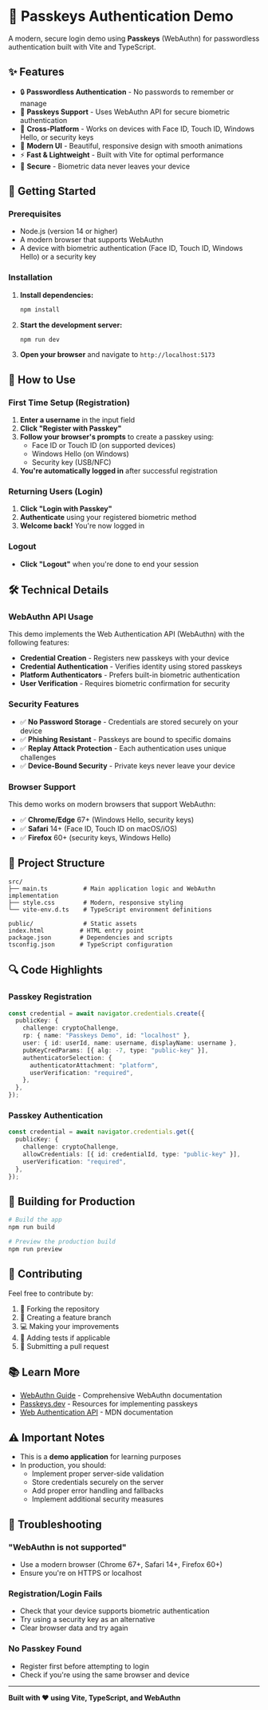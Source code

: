 # 🔐 Passkeys Authentication Demo

A modern, secure login demo using **Passkeys** (WebAuthn) for passwordless authentication built with Vite and TypeScript.

## ✨ Features

- 🔒 **Passwordless Authentication** - No passwords to remember or manage
- 🔑 **Passkeys Support** - Uses WebAuthn API for secure biometric authentication
- 📱 **Cross-Platform** - Works on devices with Face ID, Touch ID, Windows Hello, or security keys
- 🎨 **Modern UI** - Beautiful, responsive design with smooth animations
- ⚡ **Fast & Lightweight** - Built with Vite for optimal performance
- 🔐 **Secure** - Biometric data never leaves your device

## 🚀 Getting Started

### Prerequisites

- Node.js (version 14 or higher)
- A modern browser that supports WebAuthn
- A device with biometric authentication (Face ID, Touch ID, Windows Hello) or a security key

### Installation

1. **Install dependencies:**
   ```bash
   npm install
   ```

2. **Start the development server:**
   ```bash
   npm run dev
   ```

3. **Open your browser** and navigate to `http://localhost:5173`

## 🔧 How to Use

### First Time Setup (Registration)

1. **Enter a username** in the input field
2. **Click "Register with Passkey"**
3. **Follow your browser's prompts** to create a passkey using:
   - Face ID or Touch ID (on supported devices)
   - Windows Hello (on Windows)
   - Security key (USB/NFC)
4. **You're automatically logged in** after successful registration

### Returning Users (Login)

1. **Click "Login with Passkey"**
2. **Authenticate** using your registered biometric method
3. **Welcome back!** You're now logged in

### Logout

- **Click "Logout"** when you're done to end your session

## 🛠️ Technical Details

### WebAuthn API Usage

This demo implements the Web Authentication API (WebAuthn) with the following features:

- **Credential Creation** - Registers new passkeys with your device
- **Credential Authentication** - Verifies identity using stored passkeys
- **Platform Authenticators** - Prefers built-in biometric authentication
- **User Verification** - Requires biometric confirmation for security

### Security Features

- ✅ **No Password Storage** - Credentials are stored securely on your device
- ✅ **Phishing Resistant** - Passkeys are bound to specific domains
- ✅ **Replay Attack Protection** - Each authentication uses unique challenges
- ✅ **Device-Bound Security** - Private keys never leave your device

### Browser Support

This demo works on modern browsers that support WebAuthn:

- ✅ **Chrome/Edge** 67+ (Windows Hello, security keys)
- ✅ **Safari** 14+ (Face ID, Touch ID on macOS/iOS)
- ✅ **Firefox** 60+ (security keys, Windows Hello)

## 📁 Project Structure

```
src/
├── main.ts          # Main application logic and WebAuthn implementation
├── style.css        # Modern, responsive styling
└── vite-env.d.ts    # TypeScript environment definitions

public/              # Static assets
index.html          # HTML entry point
package.json        # Dependencies and scripts
tsconfig.json       # TypeScript configuration
```

## 🔍 Code Highlights

### Passkey Registration

```typescript
const credential = await navigator.credentials.create({
  publicKey: {
    challenge: cryptoChallenge,
    rp: { name: "Passkeys Demo", id: "localhost" },
    user: { id: userId, name: username, displayName: username },
    pubKeyCredParams: [{ alg: -7, type: "public-key" }],
    authenticatorSelection: {
      authenticatorAttachment: "platform",
      userVerification: "required",
    },
  },
});
```

### Passkey Authentication

```typescript
const credential = await navigator.credentials.get({
  publicKey: {
    challenge: cryptoChallenge,
    allowCredentials: [{ id: credentialId, type: "public-key" }],
    userVerification: "required",
  },
});
```

## 🚀 Building for Production

```bash
# Build the app
npm run build

# Preview the production build
npm run preview
```

## 🤝 Contributing

Feel free to contribute by:

1. 🍴 Forking the repository
2. 🌿 Creating a feature branch
3. 💻 Making your improvements
4. 📝 Adding tests if applicable
5. 🔄 Submitting a pull request

## 📚 Learn More

- [WebAuthn Guide](https://webauthn.guide/) - Comprehensive WebAuthn documentation
- [Passkeys.dev](https://passkeys.dev/) - Resources for implementing passkeys
- [Web Authentication API](https://developer.mozilla.org/en-US/docs/Web/API/Web_Authentication_API) - MDN documentation

## ⚠️ Important Notes

- This is a **demo application** for learning purposes
- In production, you should:
  - Implement proper server-side validation
  - Store credentials securely on the server
  - Add proper error handling and fallbacks
  - Implement additional security measures

## 🐛 Troubleshooting

### "WebAuthn is not supported"
- Use a modern browser (Chrome 67+, Safari 14+, Firefox 60+)
- Ensure you're on HTTPS or localhost

### Registration/Login Fails
- Check that your device supports biometric authentication
- Try using a security key as an alternative
- Clear browser data and try again

### No Passkey Found
- Register first before attempting to login
- Check if you're using the same browser and device

---

**Built with ❤️ using Vite, TypeScript, and WebAuthn** 